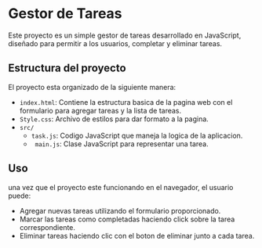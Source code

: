 # Gestor de Tareas
Este proyecto es un simple gestor de tareas desarrollado en JavaScript, diseñado para permitir a los usuarios, completar y eliminar tareas.
## Estructura del proyecto
El proyecto esta organizado de la siguiente manera:

- `index.html`: Contiene la estructura basica de la pagina web con el formulario para agregar tareas y la lista de tareas.
- `Style.css`: Archivo de estilos para dar formato a la pagina.
- `src/`
   - `task.js`: Codigo JavaScript que maneja la logica de la aplicacion.
   - ` main.js`: Clase JavaScript para representar una tarea.

## Uso
una vez que el proyecto este funcionando en el navegador, el usuario puede:
- Agregar nuevas tareas utilizando el formulario proporcionado.
- Marcar las tareas como completadas haciendo click sobre la tarea correspondiente.
- Eliminar tareas haciendo clic con el boton de eliminar junto a cada tarea.

